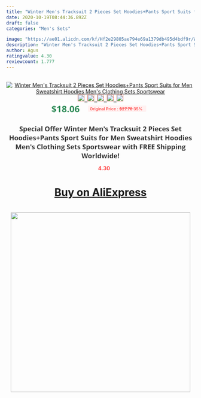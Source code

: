 ```yaml
---
title: "Winter Men's Tracksuit 2 Pieces Set Hoodies+Pants Sport Suits for Men Sweatshirt  Hoodies Men's Clothing Sets Sportswear"
date: 2020-10-19T08:44:36.892Z
draft: false
categories: "Men's Sets"

image: "https://ae01.alicdn.com/kf/Hf2e29805ae794e69a1379db495d4bdf9r/Winter-Men-s-Tracksuit-2-Pieces-Set-Hoodies-Pants-Sport-Suits-for-Men-Sweatshirt-Hoodies-Men.png_220x220.png"
description: "Winter Men's Tracksuit 2 Pieces Set Hoodies+Pants Sport Suits for Men Sweatshirt  Hoodies Men's Clothing Sets Sportswear"
author: Agus
ratingvalue: 4.30
reviewcount: 1.777
---
```

<br>
<div style="text-align: center;">
<a href="https://s.click.aliexpress.com/e/_97CcCd" target="_blank" rel="nofollow noopener noreferrer"><img alt="Winter Men's Tracksuit 2 Pieces Set Hoodies+Pants Sport Suits for Men Sweatshirt  Hoodies Men's Clothing Sets Sportswear" class="magnifier-image" src="https://ae01.alicdn.com/kf/Hf2e29805ae794e69a1379db495d4bdf9r/Winter-Men-s-Tracksuit-2-Pieces-Set-Hoodies-Pants-Sport-Suits-for-Men-Sweatshirt-Hoodies-Men.png_220x220.png_640x640.jpg">
<br>
<img style="border:1px solid salmon" src="https://ae01.alicdn.com/kf/Hf2e29805ae794e69a1379db495d4bdf9r/Winter-Men-s-Tracksuit-2-Pieces-Set-Hoodies-Pants-Sport-Suits-for-Men-Sweatshirt-Hoodies-Men.png_120x120.jpg">&nbsp;&nbsp;<img style="border:1px solid salmon" src="https://ae01.alicdn.com/kf/Hee9c100e42de4a50b7714a23296ab166e/Winter-Men-s-Tracksuit-2-Pieces-Set-Hoodies-Pants-Sport-Suits-for-Men-Sweatshirt-Hoodies-Men.png_120x120.jpg">&nbsp;&nbsp;<img style="border:1px solid salmon" src="https://ae01.alicdn.com/kf/Hba9858494fe84941a228ba82b364ac8cr/Winter-Men-s-Tracksuit-2-Pieces-Set-Hoodies-Pants-Sport-Suits-for-Men-Sweatshirt-Hoodies-Men.png_120x120.jpg">&nbsp;&nbsp;<img style="border:1px solid salmon" src="https://ae01.alicdn.com/kf/Hc270839eb0274b84920acde2c6ed5d62e/Winter-Men-s-Tracksuit-2-Pieces-Set-Hoodies-Pants-Sport-Suits-for-Men-Sweatshirt-Hoodies-Men.png_120x120.jpg">&nbsp;&nbsp;<img style="border:1px solid salmon" src="https://ae01.alicdn.com/kf/Hed82d6936dd24b83845fe0f4551cae39u/Winter-Men-s-Tracksuit-2-Pieces-Set-Hoodies-Pants-Sport-Suits-for-Men-Sweatshirt-Hoodies-Men.png_120x120.jpg"></a></div><br0>
<div style="text-align: center;"><span style="background-color: white; border: 0px; box-sizing: border-box; color: seagreen; display: inline-block; font-family: &quot;open sans&quot; , &quot;arial&quot; , &quot;helvetica&quot; , sans-serif , &quot;heiti&quot;; font-size: 24px; font-stretch: inherit; font-weight: 700; line-height: inherit; margin: 0px 10px 0px 0px; padding: 0px; vertical-align: middle;">$18.06 </span>
<span style="background: rgb(255 , 241 , 241); border-radius: 3px; border: 0px; box-sizing: border-box; color: #ff4747; display: inline-block; font-family: inherit; font-size: 12px; font-stretch: inherit; font-style: inherit; font-variant: inherit; font-weight: 600; line-height: inherit; margin: 0px; padding: 2px 5px; transform: scale(0.9); vertical-align: middle;">Original Price : <b style="text-decoration: line-through;">$27.78 </b> 35%&nbsp;&nbsp;</span></div>
<h1 style="color: #333333; display: inline-block; font-family: &quot;open sans&quot; , &quot;arial&quot; , &quot;helvetica&quot; , sans-serif , &quot;heiti&quot;; font-size: 18px; font-stretch: inherit; font-weight: 700; text-align: center;">Special Offer Winter Men's Tracksuit 2 Pieces Set Hoodies+Pants Sport Suits for Men Sweatshirt  Hoodies Men's Clothing Sets Sportswear with FREE Shipping Worldwide!</h1>
<div style="color: #ff4747; text-align: center;">
<img src="https://4.bp.blogspot.com/-M0ZcTcb-5uY/XleCXlxnR4I/AAAAAAAAAEc/OrjgMkXV1oMQFaCRZj5HQwOCBcu3w1FegCPcBGAYYCw/s1600/star.png" style="height: 15px;">&nbsp;<b>4.30</b></div>
<div class="button_cont" align="center"><a class="buynow_a" href="https://s.click.aliexpress.com/e/_97CcCd" target="_blank" rel="nofollow noopener noreferrer"><H1>Buy on AliExpress</H1></a></div><br>
<div class="separator" style="clear: both; text-align: center;">
<img src="https://lh3.googleusercontent.com/-pTy5HemUv9M/XlePHvY0dAI/AAAAAAAAAE4/0nX5iRUoIWY8eMW9Dpxeirr157OZliDIgCLcBGAsYHQ/s1600/badge.gif" width="480">
</div>
